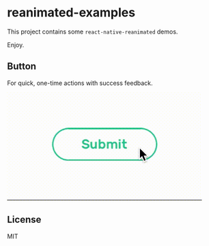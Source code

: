 # reanimated-examples

This project contains some `react-native-reanimated` demos.

Enjoy.

## Button

For quick, one-time actions with success feedback.

![](gifs/button.gif)

## License

MIT
